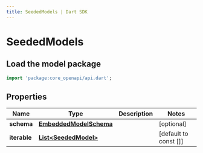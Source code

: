 ```yaml
---
title: SeededModels | Dart SDK
---
```


# SeededModels

## Load the model package
```dart
import 'package:core_openapi/api.dart';
```

## Properties
Name | Type | Description | Notes
------------ | ------------- | ------------- | -------------
**schema** | [**EmbeddedModelSchema**](EmbeddedModelSchema) |  | [optional] 
**iterable** | [**List\<SeededModel\>**](SeededModel) |  | [default to const []]




